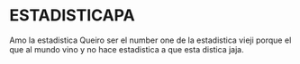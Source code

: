 # ESTADISTICAPA
Amo la estadistica
Queiro ser el number one de la estadistica vieji porque el que al mundo vino y no hace estadistica a que esta distica jaja.
